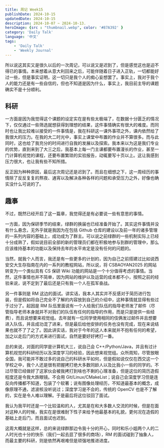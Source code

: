 ```yaml
---
title: 周记 Week15
publishDate: 2024-10-15
updatedDate: 2024-10-15
description: 2024-10-07 ~ 2024-10-13.
heroImage: {src : "thumbnail.webp", color: '#87A392' }
category: 'Daily Talk'
language: '中文'
tags:
    - 'Daily Talk'
    - 'Weekly Journal'
---
```


所以说这其实又是很久以后的一次周记，可以说又是迟到了，但是感觉这也是迫不得已的事情。本来想着从意大利回来之后，可能伴随着日子进入正轨，一切都能好过一些，但是事实证明，这一切只是我个人的痴心妄想罢了。事实上，我对于我个人的能力还是有一些自信的，但也不知道是因为什么，事实上，我目前主导的课题确实不是十分顺利。

## 科研

一方面是因为我觉得这个课题的设定实在是有些太极端了，在数据十分匮乏的情况下，仅仅通过一些筛选就想获得到理想的结果，这件事情确实有很大的难度。而同时也让我比较难以接受的一件事情是，我在科研这一课外事项之外，课内依然给了我很大的压力。在我的大二时光中，事实上课堂中布置的作业并不算很多。而与此同时，这也给了我充分的时间进行自我的发展以及探索。我本来以为这是我们专业的优势，直到来到了大三之后，我基本上每一门主课都要布置漫长的作业，甚至一门计算机视觉的课程，还要布置繁琐的实验报告，动辄要写十页以上。这让我感到压力很大，也让我有些不知所措。

反正因为种种原因，最后这次周记还是迟到了。而且在细想之下，这一周经历的事情除了反反复复的熬夜、通宵以及解决各种各样的问题和承受压力之外，好像也确实没什么可说的了。

## 趣事

不过，既然已经开启了这一篇章，我觉得还是有必要说一些有意思的事情。

一方面，因为保研季节的结束，绿群的换届也已经准备开始了。其实这件事情并没有什么悬念，无外乎就是我因为在包括 Github 仓库的建设以及前一年的诸多管理的一系列内容的基础上，成功成为了群主。可以说之前绿群的一些机制实际上已经十分成熟了，假如说目前全部的新的管理员们都在积极地参与到群的管理中，那么应该维持基本的功能以及保持去年的水平肯定是没有任何的问题的。

当然，就我个人而言，我还是有一些更多的计划的，因为自己之前搭建过比如说西安交大生存指南在内的一系列的教程网站，所以说，将 CSBAOYAN2025 的网站转变为一个类似具有 CS 保研 Wiki 功能的网站是一个十分值得考虑的事情。当然，这件事情也并不简单，因为网站的维护以及运营的成本都不小，按照之前的经验来说，说不定到了最后还是只有我一个人在孤军奋战。

另一件事则是 RM 这边的面试。讲实话，我本人其实并不反感对于简历进行包装，但是假如将自己完全不了解的内容放到自己的介绍中，这种事情就显得有些过于过分了。起因是 RM 队伍里面说有一个人给我们队伍的指导老师发了邮件（尽管指导老师本身就并不对我们的队伍有任何的指导的作用，而是只是提供一些经费），而且说想要来视觉组。去年就有一位同学使用相同的伎俩发过邮件并且想要进入队伍，并且成功混了进来，但是最后给他安排的任务也没有完成，现在来说结果也就不了了之了。因此讲实话，我对于今年的这人本来就并不抱有任何的希望，加之以走后门的方式来进行面试，自然是要好好拷打一番。

总的来说，对面的同学是计算机大三，说自己会 C++/Python/Java，并且有过计算机视觉的科研经历以及深度学习的经验，因此想来视觉组。众所周知，尽管放眼全国，我可能并不敢过多的说自己的科研水平如何，但是假如说仅仅在西交这一个学校之中，我个人还是很有把握拷打绝大多数同龄人以及比我小一些的同学的。不过尽管已经做好了这家伙会被我拷打到啥也不剩的心理准备，但是这位的简历造假程度还是令我大跌眼镜。不会用 Git/Linux/CMakeList；说自己会深度学习但是连反向传播都不知道，包装了个软著；说有图像处理经历，不知道最基本的概念，成像原理不通，滤波核没听说过；深度学习是不会的，传统的 OpenCV 也是不了解的，实在是令人难以理解。于是最后将这位驳回了面试。

我认为我平时还是一个比较温和的人，尤其是在和大多数人交流的时候，但是在面对这种人的时候，我实在是很难耐下性子来给予他最基本的礼貌，更何况在造假的基础上走后门，而且面试也迟到。

这周大概就是这样，总的来说绿群那边令我十分的开心，同时和乐小姐两个人的二人时光也十分的快乐（我们一起去逛了很多的商场），RM 的面试碰到了抽象人，而最主要的科研，则是依然再艰难但是顽强地推进进度。